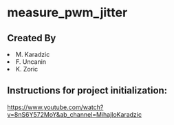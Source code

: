 # measure_pwm_jitter

## Created By
<li>M. Karadzic</li>
<li>F. Uncanin</li>
<li>K. Zoric</li>

## Instructions for project initialization:

https://www.youtube.com/watch?v=8nS6Y572MoY&ab_channel=MihajloKaradzic

